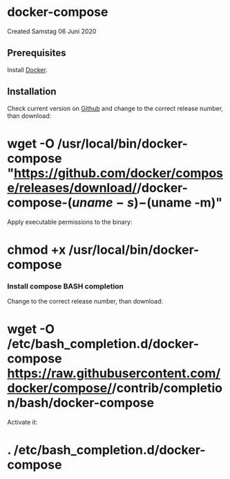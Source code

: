 # docker-compose
Created Samstag 06 Juni 2020

Prerequisites
-------------
Install [Docker](../Ubuntu.md).

Installation
------------
Check current version on [Github](https://github.com/docker/compose/releases) and change **<version>** to the correct release number, than download:
# wget -O /usr/local/bin/docker-compose "<https://github.com/docker/compose/releases/download/>**<version>**/docker-compose-$(uname -s)-$(uname -m)"
Apply executable permissions to the binary:
# chmod +x /usr/local/bin/docker-compose

### Install compose BASH completion
Change **<version>** to the correct release number, than download:
# wget -O /etc/bash_completion.d/docker-compose <https://raw.githubusercontent.com/docker/compose/>**<version>**/contrib/completion/bash/docker-compose
Activate it:
# . /etc/bash_completion.d/docker-compose

